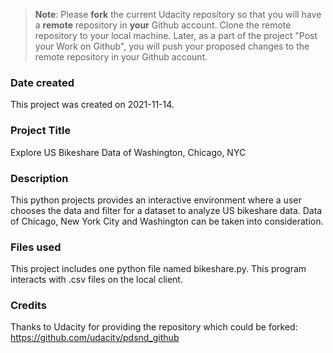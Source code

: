 >**Note**: Please **fork** the current Udacity repository so that you will have a **remote** repository in **your** Github account. Clone the remote repository to your local machine. Later, as a part of the project "Post your Work on Github", you will push your proposed changes to the remote repository in your Github account.

### Date created
This project was created on 2021-11-14.

### Project Title
Explore US Bikeshare Data of Washington, Chicago, NYC

### Description
This python projects provides an interactive environment where a user chooses the data and filter for a dataset to analyze US bikeshare data. Data of Chicago, New York City and Washington can be taken into consideration.

### Files used
This project includes one python file named bikeshare.py. This program interacts with .csv files on the local client.

### Credits
Thanks to Udacity for providing the repository which could be forked: https://github.com/udacity/pdsnd_github
